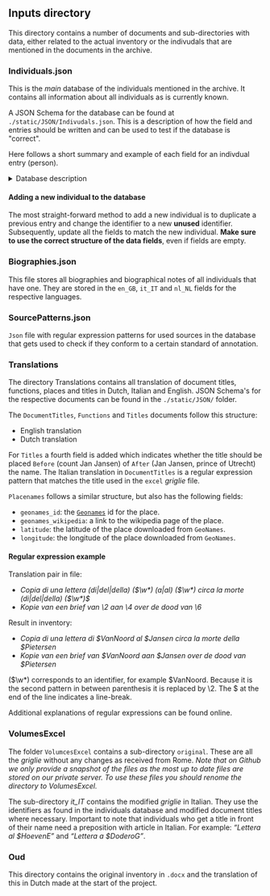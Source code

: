 ## Inputs directory

This directory contains a number of documents and sub-directories with data, either related to the actual inventory or the indivudals that are mentioned in the documents in the archive.

### Individuals.json

This is the _main_ database of the individuals mentioned in the archive. It contains all information about all individuals as is currently known.

A JSON Schema for the database can be found at `./static/JSON/Indivudals.json`. This is a description of how the field and entries should be written and can be used to test if the database is "correct".

Here follows a short summary and example of each field for an indivdual entry (person).

<details>
<summary>Database description</summary>
Each entry has a unique identifier. This is often a `$` followed by the surname of the individual. Each entry has 15 fields.

    1) `ISNI:id`: 0000 0000 7777 905X
        The [`ISNI`](https://isni.org) id of the indidivual if it exists. Otherwise it is `null`.

    2) `comment_daniel`: ...
        A comment about the individual that is only relevant during the data collection process and should not be stored in the final database.

    3) `date_of_birth`: 1806-04-02
        Date of birth of the individual. Follows pattern yyyy-mm-dd. Don't forget to add leading 0's for month and day (see example).

    4) `date_of_death`: 1876-11-06
        Date of death of the individual. Follows pattern yyyy-mm-dd. Don't forget to add leading 0's for month and day (see example).

    5) `functions`: Pro-segretario di Stato e Presidente del Consiglio dei Ministri dello Stato Pontificio (1848-03-10/1848-04-29)
        Functions of individual in **Italian**. If dates are known those can be added. Don't forget to add a `/` if only one date is known. Words in italics in final inventory are between `_`, parentheses are indicated by `{}`.

    6) `images`: https://rkd.nl/explore/images/250221
        Links to images of the individual.

    7) `name`: Giacomo
        First name of individual.

    8) `person_type`: 0
        Each individual has a type, this indicates how finished their entry is.

        `0` is "important". A more detailed biographical note would be preferable. These should be stored in `inputs/Biographies.json`

        `1` is "finished" (or not likely that any additional sources will be found).

        Previous but now unused types:

        `2` is "unfinished". Additional sources need (or shoud be able) to be found.

        `3` is "waiting on others". A request for information has been sent to external parties.

        `4` is "question project lead". This person has a question that needs to be answered by the project lead. This question can (often) be found under the field `comment_from_daniel`

        `5` is "waiting on scan". Need additional information from archive to identify this individual.

    9)  `place_of_birth`: Sonnino
        Place of birth of individual in Italian.

    10) `place_of_death`: Roma
        Place of death of individual in Italian.

    11) `sources`: Aubert, Roger, 'Antonelli, Giacomo', in: Dizionario Biografico degli Italiani. Volume 3 (Rome, Treccani, 1961), found on: https://www.treccani.it/enciclopedia/giacomo-antonelli_(Dizionario-Biografico)
        Secondary or "good" sources relevant for the indidivual. Places are in English.

    12) `sources_other`: Osservatore del Trasimeno, Anno XIII, 29 (Perugia, 1838-04-10), 1
        Primary or "weak" sources relevant for the indidivual. Places are in English.

    13) `surname`: Antonelli
        Surname of individual.

    14) `title`: card. (1847-06-11/)
        Titles of individual in **Italian**. If dates are known those can be added. Don't forget to add a `/` if only one date is known.

    15) `wikidata:id`: Q712085
        [`WikiData`](https://www.wikidata.org/) ID of the indiviual if it exists. Otherwise it is `null`.

</details>

#### Adding a new individual to the database

 The most straight-forward method to add a new individual is to duplicate a previous entry and change the identifier to a new **unused** identifier. Subsequently, update all the fields to match the new individual. **Make sure to use the correct structure of the data fields**, even if fields are empty.

### Biographies.json

This file stores all biographies and biographical notes of all individuals that have one. They are stored in the `en_GB`, `it_IT` and `nl_NL` fields for the respective languages.

### SourcePatterns.json

`Json` file with regular expression patterns for used sources in the database that gets used to check if they conform to a certain standard of annotation.

### Translations

The directory Translations contains all translation of document titles, functions, places and titles in Dutch, Italian and English. JSON Schema's for the respective documents can be found in the `./static/JSON/` folder.

The `DocumentTitles`, `Functions` and `Titles` documents follow this structure:

- English translation
- Dutch translation

For `Titles` a fourth field is added which indicates whether the title should be placed `Before` (count Jan Jansen) of `After` (Jan Jansen, prince of Utrecht) the name.
The Italian translation in `DocumentTitles` is a regular expression pattern that matches the title used in the `excel` _griglie_ file.

`Placenames` follows a similar structure, but also has the following fields:

- `geonames_id`: the [`Geonames`](https://www.geonames.org/) id for the place.
- `geonames_wikipedia`: a link to the wikipedia page of the place.
- `latitude`: the latitude of the place downloaded from `GeoNames`.
- `longitude`: the longitude of the place downloaded from `GeoNames`.

#### Regular expression example

Translation pair in file:

- _Copia di una lettera (di|del|della) (\$\w*) (a|al) (\$\w*) circa la morte (di|del|della) (\$\w\*)$_
- _Kopie van een brief van \2 aan \4 over de dood van \6_

Result in inventory:

- _Copia di una lettera di $VanNoord al $Jansen circa la morte della $Pietersen_
- _Kopie van een brief van $VanNoord aan $Jansen over de dood van $Pietersen_

(\$\w\*) corresponds to an identifier, for example $VanNoord. Because it is the second pattern in between parenthesis it is replaced by \2. The $ at the end of the line indicates a line-break.

Additional explanations of regular expressions can be found online.

### VolumesExcel

The folder `VolumcesExcel` contains a sub-directory `original`. These are all the _griglie_ without any changes as received from Rome.
_Note that on Github we only provide a snapshot of the files as the most up to date files are stored on our private server. To use these files you should renome the directory to VolumesExcel._

The sub-directory _it_IT_ contains the modified _griglie_ in Italian. They use the identifiers as found in the individuals database and modified document titles where necessary. Important to note that individuals who get a title in front of their name need a preposition with article in Italian. For example: _“Lettera al $HoevenE”_ and _“Lettera a $DoderoG”_.

### Oud

This directory contains the original inventory in `.docx` and the translation of this in Dutch made at the start of the project.
